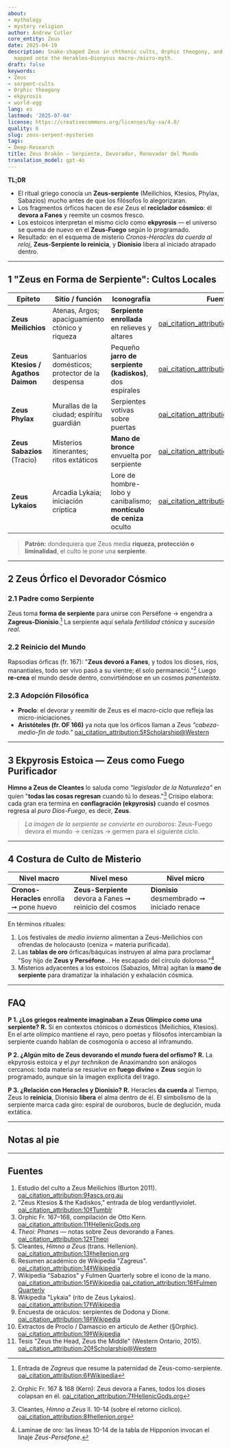 ```yaml
---
about:
- mythology
- mystery religion
author: Andrew Cutler
core_entity: Zeus
date: 2025-04-19
description: Snake-shaped Zeus in chthonic cults, Orphic theogony, and Stoic ekpyrosis,
  mapped onto the Herakles–Dionysus macro-/micro-myth.
draft: false
keywords:
- Zeus
- serpent-cults
- Orphic theogony
- ekpyrosis
- world-egg
lang: es
lastmod: '2025-07-04'
license: https://creativecommons.org/licenses/by-sa/4.0/
quality: 6
slug: zeus-serpent-mysteries
tags:
- Deep-Research
title: Zeus Drakôn — Serpiente, Devorador, Renovador del Mundo
translation_model: gpt-4o
---
```


**TL;DR**

- El ritual griego conocía un **Zeus-serpiente** (Meilichios, Ktesios, Phylax, Sabazios) mucho antes de que los filósofos lo alegorizaran.
- Los fragmentos órficos hacen de *ese* Zeus el **reciclador cósmico**: él **devora a Fanes** y reemite un cosmos fresco.
- Los estoicos interpretan el mismo ciclo como **ekpyrosis** — el universo se quema de nuevo en el **Zeus-Fuego** según lo programado.
- Resultado: en el esquema de misterio *Cronos-Heracles da cuerda al reloj*, **Zeus-Serpiente lo reinicia**, y **Dionisio** libera al iniciado atrapado dentro.

---

## 1 "Zeus en Forma de Serpiente": Cultos Locales

| Epíteto | Sitio / función | Iconografía | Fuente |
|---------|-----------------|-------------|--------|
| **Zeus Meilichios** | Atenas, Argos; apaciguamiento ctónico y riqueza | **Serpiente enrollada** en relieves y altares | [oai_citation_attribution:0‡ascs.org.au](https://www.ascs.org.au/news/ascs31/Burton.pdf) |
| **Zeus Ktesios / Agathos Daimon** | Santuarios domésticos; protector de la despensa | Pequeño **jarro de serpiente (kadiskos)**, dos espirales | [oai_citation_attribution:1‡Tumblr](https://verdantlyviolet.tumblr.com/post/643083523253829632/zeus-ktesios-and-the-kadiskos-zeus-ktesios-of-the) |
| **Zeus Phylax** | Murallas de la ciudad; espíritu guardián | Serpientes votivas sobre puertas | [oai_citation_attribution:2‡Wikipedia](https://en.wikipedia.org/wiki/Oracle) |
| **Zeus Sabazios** (Tracio) | Misterios itinerantes; ritos extáticos | **Mano de bronce** envuelta por serpiente | [oai_citation_attribution:3‡Wikipedia](https://en.wikipedia.org/wiki/Sabazios) |
| **Zeus Lykaios** | Arcadia Lykaia; iniciación críptica | Lore de hombre-lobo y canibalismo; **montículo de ceniza** oculto | [oai_citation_attribution:4‡Wikipedia](https://en.wikipedia.org/wiki/Lykaia) |

> **Patrón:** dondequiera que Zeus media **riqueza, protección o liminalidad**, el culto le pone una **serpiente**.

---

## 2 Zeus Órfico el Devorador Cósmico

### 2.1 Padre como Serpiente
Zeus toma **forma de serpiente** para unirse con Perséfone → engendra a **Zagreus-Dionisio**.[^zagreus] La serpiente aquí señala *fertilidad ctónica* y *sucesión real*.

### 2.2 Reinicio del Mundo
Rapsodias órficas (fr. 167): "**Zeus devoró a Fanes**, y todos los dioses, ríos, manantiales, todo ser vivo pasó a su vientre; él solo permaneció."[^phanes-swallow]
Luego **re-crea** el mundo desde dentro, convirtiéndose en un cosmos *panenteísta*.

### 2.3 Adopción Filosófica
- **Proclo**: el devorar y reemitir de Zeus es el macro-ciclo que refleja las micro-iniciaciones.
- **Aristóteles (fr. OF 166)** ya nota que los órficos llaman a Zeus *"cabeza-medio-fin de todo."* [oai_citation_attribution:5‡Scholarship@Western](https://ir.lib.uwo.ca/context/etd/article/4619/viewcontent/Zeus_the_Head_Zeus_the_Middle___Studies_in_the_Orphic_Theogonies.pdf)

---

## 3 Ekpyrosis Estoica — Zeus como Fuego Purificador

**Himno a Zeus de Cleantes** lo saluda como *"legislador de la Naturaleza"* en quien "**todas las cosas regresan** cuando tú lo deseas."[^cleanthes] Crisipo elabora: cada gran era termina en **conflagración (ekpyrosis)** cuando el cosmos regresa al *puro Dios-Fuego*, es decir, **Zeus**.

> *La imagen de la serpiente se convierte en ouroboros*: Zeus-Fuego devora el mundo → cenizas → germen para el siguiente ciclo.

---

## 4 Costura de Culto de Misterio

| Nivel macro | Nivel meso | Nivel micro |
|-------------|------------|-------------|
| **Cronos-Heracles** enrolla ➞ pone huevo | **Zeus-Serpiente** devora a Fanes ➞ reinicio del cosmos | **Dionisio** desmembrado ➞ iniciado renace |

En términos rituales:
1. Los festivales de *medio invierno* alimentan a Zeus-Meilichios con ofrendas de holocausto (ceniza = materia purificada).
2. Las **tablas de oro** órficas/báquicas instruyen al alma para proclamar "Soy hijo de **Zeus y Perséfone**… He escapado del círculo doloroso."[^tablets]
3. Misterios adyacentes a los estoicos (Sabazios, Mitra) agitan la **mano de serpiente** para dramatizar la inhalación y exhalación cósmica.

---

## FAQ <!-- mantiene el soporte de esquema FAQPage -->

**P 1. ¿Los griegos realmente imaginaban a Zeus Olímpico como una serpiente?**
**R.** Sí en contextos ctónicos o domésticos (Meilichios, Ktesios). En el arte olímpico mantiene el rayo, pero poetas y filósofos intercambian la serpiente cuando hablan de cosmogonía o acceso al inframundo.

**P 2. ¿Algún mito de Zeus devorando el *mundo* fuera del orfismo?**
**R.** La ekpyrosis estoica y el *pyr technikon* de Anaximandro son análogos cercanos: toda materia se resuelve en **fuego divino = Zeus** según lo programado, aunque sin la imagen explícita del trago.

**P 3. ¿Relación con Heracles y Dionisio?**
**R.** Heracles **da cuerda** al Tiempo, Zeus lo **reinicia**, Dionisio **libera** el alma dentro de él. El simbolismo de la serpiente marca cada giro: espiral de ouroboros, bucle de deglución, muda extática.

---

## Notas al pie

[^zagreus]: Entrada de *Zagreus* que resume la paternidad de Zeus-como-serpiente. [oai_citation_attribution:6‡Wikipedia](https://en.wikipedia.org/wiki/Zagreus)
[^phanes-swallow]: Orphic Fr. 167 & 168 (Kern): Zeus devora a Fanes, todos los dioses colapsan en él. [oai_citation_attribution:7‡HellenicGods.org](https://www.hellenicgods.org/the-orphic-fragments-of-otto-kern)
[^cleanthes]: Cleantes, *Himno a Zeus* ll. 10-14 (sobre el retorno cíclico). [oai_citation_attribution:8‡hellenion.org](https://www.hellenion.org/zeus/cleanthes-hymn-to-zeus/)
[^tablets]: Laminae de oro: las líneas 10-14 de la tabla de Hipponion invocan el linaje *Zeus-Perséfone*.

---

## Fuentes

1. Estudio del culto a Zeus Meilichios (Burton 2011). [oai_citation_attribution:9‡ascs.org.au](https://www.ascs.org.au/news/ascs31/Burton.pdf)
2. "Zeus Ktesios & the Kadiskos," entrada de blog verdantlyviolet. [oai_citation_attribution:10‡Tumblr](https://verdantlyviolet.tumblr.com/post/643083523253829632/zeus-ktesios-and-the-kadiskos-zeus-ktesios-of-the)
3. Orphic Fr. 167–168, compilación de Otto Kern. [oai_citation_attribution:11‡HellenicGods.org](https://www.hellenicgods.org/the-orphic-fragments-of-otto-kern)
4. *Theoi: Phanes* — notas sobre Zeus devorando a Fanes. [oai_citation_attribution:12‡Theoi](https://www.theoi.com/Protogenos/Phanes.html)
5. Cleantes, *Himno a Zeus* (trans. Hellenion). [oai_citation_attribution:13‡hellenion.org](https://www.hellenion.org/zeus/cleanthes-hymn-to-zeus/)
6. Resumen académico de Wikipedia "Zagreus". [oai_citation_attribution:14‡Wikipedia](https://en.wikipedia.org/wiki/Zagreus)
7. Wikipedia "Sabazios" y Fulmen Quarterly sobre el icono de la mano. [oai_citation_attribution:15‡Wikipedia](https://en.wikipedia.org/wiki/Sabazios) [oai_citation_attribution:16‡Fulmen Quarterly](https://www.fulmenquarterly.com/the-hand-of-sabazios)
8. Wikipedia "Lykaia" (rito de Zeus Lykaios). [oai_citation_attribution:17‡Wikipedia](https://en.wikipedia.org/wiki/Lykaia)
9. Encuesta de oráculos: serpientes de Dodona y Dione. [oai_citation_attribution:18‡Wikipedia](https://en.wikipedia.org/wiki/Oracle)
10. Extractos de Proclo / Damascio en artículo de Aether (§Orphic). [oai_citation_attribution:19‡Wikipedia](https://en.wikipedia.org/wiki/Aether_%28mythology%29)
11. Tesis "Zeus the Head, Zeus the Middle" (Western Ontario, 2015). [oai_citation_attribution:20‡Scholarship@Western](https://ir.lib.uwo.ca/context/etd/article/4619/viewcontent/Zeus_the_Head_Zeus_the_Middle___Studies_in_the_Orphic_Theogonies.pdf)